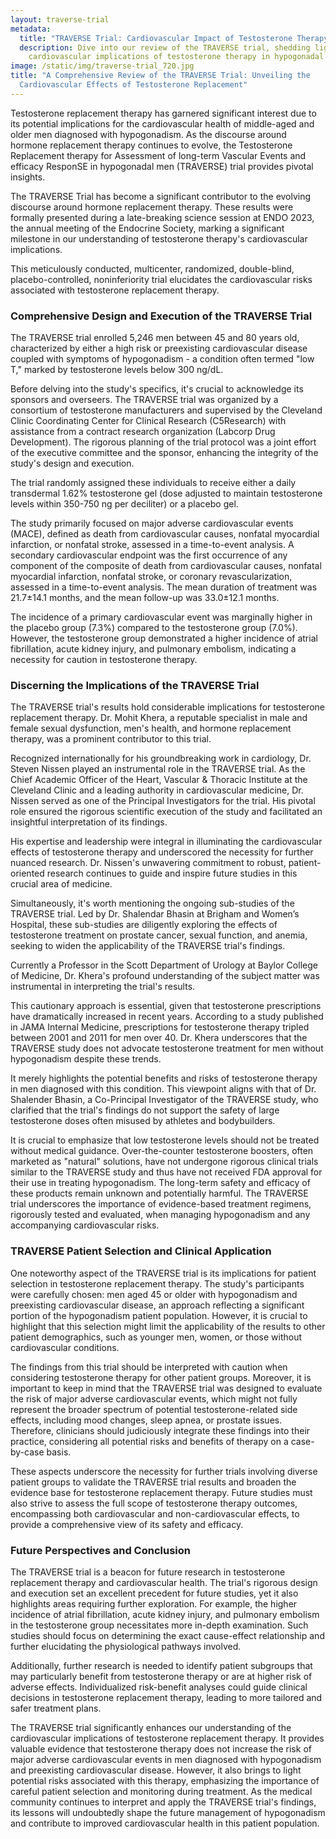 ```yaml
---
layout: traverse-trial
metadata:
  title: "TRAVERSE Trial: Cardiovascular Impact of Testosterone Therapy"
  description: Dive into our review of the TRAVERSE trial, shedding light on the
    cardiovascular implications of testosterone therapy in hypogonadal men.
image: /static/img/traverse-trial_720.jpg
title: "A Comprehensive Review of the TRAVERSE Trial: Unveiling the
  Cardiovascular Effects of Testosterone Replacement"
---
```

Testosterone replacement therapy has garnered significant interest due to its potential implications for the cardiovascular health of middle-aged and older men diagnosed with hypogonadism. As the discourse around hormone replacement therapy continues to evolve, the Testosterone Replacement therapy for Assessment of long-term Vascular Events and efficacy ResponSE in hypogonadal men (TRAVERSE) trial provides pivotal insights.

The TRAVERSE Trial has become a significant contributor to the evolving discourse around hormone replacement therapy. These results were formally presented during a late-breaking science session at ENDO 2023, the annual meeting of the Endocrine Society, marking a significant milestone in our understanding of testosterone therapy's cardiovascular implications.

This meticulously conducted, multicenter, randomized, double-blind, placebo-controlled, noninferiority trial elucidates the cardiovascular risks associated with testosterone replacement therapy.

### Comprehensive Design and Execution of the TRAVERSE Trial

The TRAVERSE trial enrolled 5,246 men between 45 and 80 years old, characterized by either a high risk or preexisting cardiovascular disease coupled with symptoms of hypogonadism - a condition often termed "low T," marked by testosterone levels below 300 ng/dL. 

Before delving into the study's specifics, it's crucial to acknowledge its sponsors and overseers. The TRAVERSE trial was organized by a consortium of testosterone manufacturers and supervised by the Cleveland Clinic Coordinating Center for Clinical Research (C5Research) with assistance from a contract research organization (Labcorp Drug Development). The rigorous planning of the trial protocol was a joint effort of the executive committee and the sponsor, enhancing the integrity of the study's design and execution.

The trial randomly assigned these individuals to receive either a daily transdermal 1.62% testosterone gel (dose adjusted to maintain testosterone levels within 350-750 ng per deciliter) or a placebo gel.

The study primarily focused on major adverse cardiovascular events (MACE), defined as death from cardiovascular causes, nonfatal myocardial infarction, or nonfatal stroke, assessed in a time-to-event analysis. A secondary cardiovascular endpoint was the first occurrence of any component of the composite of death from cardiovascular causes, nonfatal myocardial infarction, nonfatal stroke, or coronary revascularization, assessed in a time-to-event analysis. The mean duration of treatment was 21.7±14.1 months, and the mean follow-up was 33.0±12.1 months.

The incidence of a primary cardiovascular event was marginally higher in the placebo group (7.3%) compared to the testosterone group (7.0%). However, the testosterone group demonstrated a higher incidence of atrial fibrillation, acute kidney injury, and pulmonary embolism, indicating a necessity for caution in testosterone therapy.

### Discerning the Implications of the TRAVERSE Trial

The TRAVERSE trial's results hold considerable implications for testosterone replacement therapy. Dr. Mohit Khera, a reputable specialist in male and female sexual dysfunction, men's health, and hormone replacement therapy, was a prominent contributor to this trial. 

Recognized internationally for his groundbreaking work in cardiology, Dr. Steven Nissen played an instrumental role in the TRAVERSE trial. As the Chief Academic Officer of the Heart, Vascular & Thoracic Institute at the Cleveland Clinic and a leading authority in cardiovascular medicine, Dr. Nissen served as one of the Principal Investigators for the trial. His pivotal role ensured the rigorous scientific execution of the study and facilitated an insightful interpretation of its findings. 

His expertise and leadership were integral in illuminating the cardiovascular effects of testosterone therapy and underscored the necessity for further nuanced research. Dr. Nissen's unwavering commitment to robust, patient-oriented research continues to guide and inspire future studies in this crucial area of medicine.

Simultaneously, it's worth mentioning the ongoing sub-studies of the TRAVERSE trial. Led by Dr. Shalendar Bhasin at Brigham and Women’s Hospital, these sub-studies are diligently exploring the effects of testosterone treatment on prostate cancer, sexual function, and anemia, seeking to widen the applicability of the TRAVERSE trial's findings.

Currently a Professor in the Scott Department of Urology at Baylor College of Medicine, Dr. Khera's profound understanding of the subject matter was instrumental in interpreting the trial's results.

This cautionary approach is essential, given that testosterone prescriptions have dramatically increased in recent years. According to a study published in JAMA Internal Medicine, prescriptions for testosterone therapy tripled between 2001 and 2011 for men over 40. Dr. Khera underscores that the TRAVERSE study does not advocate testosterone treatment for men without hypogonadism despite these trends. 

It merely highlights the potential benefits and risks of testosterone therapy in men diagnosed with this condition. This viewpoint aligns with that of Dr. Shalender Bhasin, a Co-Principal Investigator of the TRAVERSE study, who clarified that the trial's findings do not support the safety of large testosterone doses often misused by athletes and bodybuilders.

It is crucial to emphasize that low testosterone levels should not be treated without medical guidance. Over-the-counter testosterone boosters, often marketed as "natural" solutions, have not undergone rigorous clinical trials similar to the TRAVERSE study and thus have not received FDA approval for their use in treating hypogonadism. The long-term safety and efficacy of these products remain unknown and potentially harmful. The TRAVERSE trial underscores the importance of evidence-based treatment regimens, rigorously tested and evaluated, when managing hypogonadism and any accompanying cardiovascular risks.

### TRAVERSE Patient Selection and Clinical Application

One noteworthy aspect of the TRAVERSE trial is its implications for patient selection in testosterone replacement therapy. The study's participants were carefully chosen: men aged 45 or older with hypogonadism and preexisting cardiovascular disease, an approach reflecting a significant portion of the hypogonadism patient population. However, it is crucial to highlight that this selection might limit the applicability of the results to other patient demographics, such as younger men, women, or those without cardiovascular conditions.

The findings from this trial should be interpreted with caution when considering testosterone therapy for other patient groups. Moreover, it is important to keep in mind that the TRAVERSE trial was designed to evaluate the risk of major adverse cardiovascular events, which might not fully represent the broader spectrum of potential testosterone-related side effects, including mood changes, sleep apnea, or prostate issues. Therefore, clinicians should judiciously integrate these findings into their practice, considering all potential risks and benefits of therapy on a case-by-case basis.

These aspects underscore the necessity for further trials involving diverse patient groups to validate the TRAVERSE trial results and broaden the evidence base for testosterone replacement therapy. Future studies must also strive to assess the full scope of testosterone therapy outcomes, encompassing both cardiovascular and non-cardiovascular effects, to provide a comprehensive view of its safety and efficacy.

### Future Perspectives and Conclusion

The TRAVERSE trial is a beacon for future research in testosterone replacement therapy and cardiovascular health. The trial's rigorous design and execution set an excellent precedent for future studies, yet it also highlights areas requiring further exploration. For example, the higher incidence of atrial fibrillation, acute kidney injury, and pulmonary embolism in the testosterone group necessitates more in-depth examination. Such studies should focus on determining the exact cause-effect relationship and further elucidating the physiological pathways involved.

Additionally, further research is needed to identify patient subgroups that may particularly benefit from testosterone therapy or are at higher risk of adverse effects. Individualized risk-benefit analyses could guide clinical decisions in testosterone replacement therapy, leading to more tailored and safer treatment plans.

The TRAVERSE trial significantly enhances our understanding of the cardiovascular implications of testosterone replacement therapy. It provides valuable evidence that testosterone therapy does not increase the risk of major adverse cardiovascular events in men diagnosed with hypogonadism and preexisting cardiovascular disease. However, it also brings to light potential risks associated with this therapy, emphasizing the importance of careful patient selection and monitoring during treatment. As the medical community continues to interpret and apply the TRAVERSE trial's findings, its lessons will undoubtedly shape the future management of hypogonadism and contribute to improved cardiovascular health in this patient population.